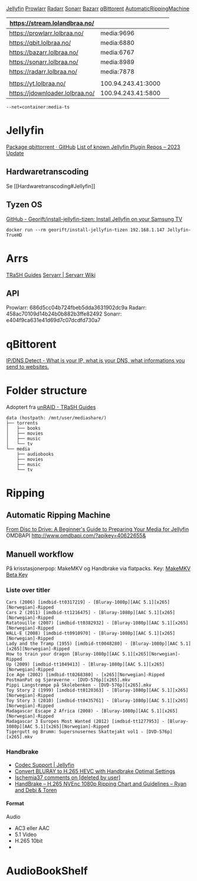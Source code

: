 [Jellyfin](https://stream.lolandbraa.no/)
[Prowlarr](http://media:9696/)
[Radarr](http://media:7878/)
[Sonarr](http://media:8989/)
[Bazarr](http://media:6767)
[qBittorent](http://media:6880/)
[AutomaticRippingMachine](http://192.168.0.10:8088)

| https://stream.lolandbraa.no/   |                    |     |
| ------------------------------- | ------------------ | --- |
| https://prowlarr.lolbraa.no/    | media:9696         |     |
| https://qbit.lolbraa.no/        | media:6880         |     |
| https://bazarr.lolbraa.no/      | media:6767         |     |
| https://sonarr.lolbraa.no/      | media:8989         |     |
| https://radarr.lolbraa.no/      | media:7878         |     |
|                                 |                    |     |
| https://yt.lolbraa.no/          | 100.94.243.41:3000 |     |
| https://jdownloader.lolbraa.no/ | 100.94.243.41:5800 |     |

```
--net=container:media-ts
```


# Jellyfin
[Package qbittorrent · GitHub](https://github.com/orgs/linuxserver/packages/container/package/qbittorrent)
[List of known Jellyfin Plugin Repos – 2023 Update](https://www.reddit.com/r/jellyfin/comments/13naewh/list_of_known_jellyfin_plugin_repos_2023_update/)
## Hardwaretranscoding
Se [[Hardwaretranscoding#Jellyfin]]

## Tyzen OS
[GitHub - Georift/install-jellyfin-tizen: Install Jellyfin on your Samsung TV](https://github.com/Georift/install-jellyfin-tizen)
```
docker run --rm georift/install-jellyfin-tizen 192.168.1.147 Jellyfin-TrueHD
```


# Arrs
[TRaSH Guides](https://trash-guides.info)
[Servarr | Servarr Wiki](https://wiki.servarr.com)
## API
Prowlarr: 686d5cc04b724fbeb5dda3631902dc9a
Radarr: 458ac70109d14b24b0b882b3ffe82492
Sonarr: e404f9ca631e41d69d7c07dcdfd730a7


# qBittorent
[IP/DNS Detect - What is your IP, what is your DNS, what informations you send to websites.](https://ipleak.net/)

# Folder structure
Adoptert fra [unRAID - TRaSH Guides](https://trash-guides.info/Hardlinks/How-to-setup-for/Unraid/#folder-structure)
```
data (hostpath: /mnt/user/mediashare/)
├── torrents
│   ├── books
│   ├── movies
│   ├── music
│   └── tv
└── media
    ├── audiobooks
    ├── movies
    ├── music
    └── tv
```


# Ripping
## Automatic Ripping Machine
[From Disc to Drive:  A Beginner's Guide to Preparing Your Media for Jellyfin](https://forum.jellyfin.org/t-from-disc-to-drive-a-beginner-s-guide-to-preparing-your-media-for-jellyfin)
OMDBAPI http://www.omdbapi.com/?apikey=40622655&

## Manuell workflow
På krisstasjonerpop: MakeMKV og Handbrake via flatpacks.
Key: [MakeMKV Beta Key](https://cable.ayra.ch/makemkv/)


### Liste over titler
```
Cars (2006) [imdbid-tt0317219] - [Bluray-1080p][AAC 5.1][x265][Norwegian]-Ripped
Cars 2 (2011) [imdbid-tt1216475] - [Bluray-1080p][AAC 5.1][x265][Norwegian]-Ripped
Ratatouille (2007) [imdbid-tt0382932] - [Bluray-1080p][AAC 5.1][x265][Norwegian]-Ripped
WALL·E (2008) [imdbid-tt0910970] - [Bluray-1080p][AAC 5.1][x265][Norwegian]-Ripped
Lady and the Tramp (1955) [imdbid-tt0048280] - [Bluray-1080p][AAC 5.1][x265][Norwegian]-Ripped
How to train your dragon [Bluray-1080p][AAC 5.1][x265][Norwegian]-Ripped
Up (2009) [imdbid-tt1049413] - [Bluray-1080p][AAC 5.1][x265][Norwegian]-Ripped
Ice Age (2002) [imdbid-tt0268380] - [x265][Norwegian]-Ripped
PostmanPat og Sjørøverne - [DVD-576p][x265].mkv
Pippi Langstrømpe på Skolebenken - [DVD-576p][x265].mkv
Toy Story 2 (1999) [imdbid-tt0120363] - [Bluray-1080p][AAC 5.1][x265][Norwegian]-Ripped
Toy Story 3 (2010) [imdbid-tt0435761] - [Bluray-1080p][AAC 5.1][x265][Norwegian]-Ripped
Madagascar Escape 2 Africa (2008) - [Bluray-1080p][AAC 5.1][x265][Norwegian]-Ripped
Madagascar 3 Europes Most Wanted (2012) [imdbid-tt1277953] - [Bluray-1080p][AAC 5.1][x265][Norwegian]-Ripped
Tigergutt og Brumm: Supersnusernes Skattejakt vol1 - [DVD-576p][x265].mkv
```

### Handbrake
- [Codec Support | Jellyfin](https://jellyfin.org/docs/general/clients/codec-support/)
- [Convert BLURAY to H.265 HEVC with Handbrake Optimal Settings](https://www.thewebernets.com/2023/02/20/best-optimal-settings-convert-bluray-to-h-265-hevc-with-handbrake-1080-on-mac-windows-linux/)
- [Ischemia37 comments on \[deleted by user\]](https://old.reddit.com/r/handbrake/comments/1362na5/deleted_by_user/js8uy8n/)
- [HandBrake – H.265 NVEnc 1080p Ripping Chart and Guidelines – Ryan and Debi & Toren](https://www.ryananddebi.com/2020/10/04/handbrake-h-265-nvenc-1080p-ripping-chart-and-guidelines/)

#### Format
Audio
- AC3 eller AAC
- 5.1
Video
- H.265 10bit
- 

# AudioBookShelf
